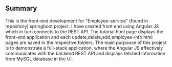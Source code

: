 ## Summary

This is the front-end development for "Employee-service" (found in repository) springboot project. I have created front end using Angular JS which in turn connects to the REST API.
The tutorial.html page displays the front-end application and each update,delete,add,employee-info html pages are saved in the respective folders.
The main purpouse of this project is to demonstrate a full-stack application, where the Angular JS effectively communicates with the backend REST API and displays fetched information from MySQL database in the UI.
